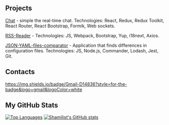 <b>Projects</b>
---

[Chat](https://github.com/Shamilist/Chat) - simple the real-time chat. Technologies: React, Redux, Redux Toolkit, React Router, React Bootstrap, Formik, Web sockets.

[RSS-Reader](https://github.com/Shamilist/RSS-reader) - Technologies: JS, Webpack, Bootstrap, Yup, i18next, Axios.

[JSON-YAML-files-comparator](https://github.com/Shamilist/JSON-YAML-files-comparator) - Application that finds differences in configuration files. Technologies: JS, Node.js, Commander, Lodash, Jest, Git.           


<b>Contacts</b>
---
https://img.shields.io/badge/Gmail-D14836?style=for-the-badge&logo=gmail&logoColor=white           

<b>My GitHub Stats</b>     
---

<a href="https://github.com/Shamilist" align="left"><img src="https://github-readme-stats.vercel.app/api/top-langs/?username=Shamilist&langs_count=10&title_color=0891b2&text_color=ffffff&icon_color=0891b2&bg_color=1c1917&hide_border=true&locale=en&custom_title=Top%20%Languages" alt="Top Languages" /></a>
<a href="http://www.github.com/Shamilist"><img src="https://github-readme-stats.vercel.app/api?username=Shamilist&show_icons=true&hide=&count_private=true&title_color=0891b2&text_color=ffffff&icon_color=0891b2&bg_color=1c1917&hide_border=true&show_icons=true" alt="Shamilist's GitHub stats" /></a>



